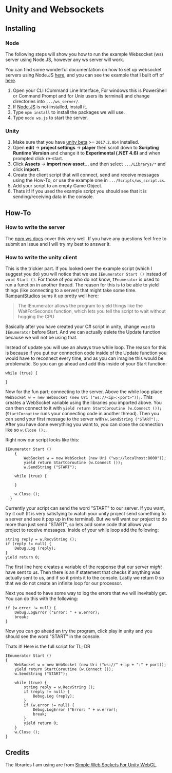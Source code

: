 # Unity and Websockets
## Installing
### Node
The following steps will show you how to run the example Websocket (ws) server using Node.JS, however any ws server will work.

You can find some wonderful documentation on how to set up websocket servers using Node.JS [here](https://www.npmjs.com/package/ws), and you can see the example that I built off of [here](https://www.npmjs.com/package/ws#server-example).

1) Open your CLI (Command Line Interface, For windows this is PowerShell or Command Prompt and for Unix users its terminal) and change directories into `.../ws_server/`.
2) If [Node.JS](https://nodejs.org/en/) is not installed, install it.
3) Type `npm install` to install the packages we will use.
4) Type `node ws.js` to start the server.

### Unity
1) Make sure that you have [unity beta](https://unity3d.com/unity/beta) >= `2017.2.0b4` installed.
2) Open **edit** -> **project settings** -> **player** then scroll down to **Scripting Runtime Version** and change it to **Experimental (.NET 4.6)** and when prompted click re-start.
3) Click **Assets** -> **import new asset...** and then select `.../Librarys/*` and click **import**.
4) Create the client script that will connect, send and receive messages using the How-To, or use the example one in `.../Scripts/ws_script.cs`.
5) Add your script to an empty Game Object.
6) Thats it! If you used the example script you should see that it is sending/receiving data in the console.

## How-To

### How to write the server
The [npm ws docs](https://www.npmjs.com/package/ws#sending-and-receiving-text-data) cover this very well. If you have any questions feel free to submit an issue and I will try my best to answer it.

### How to write the unity client
This is the trickier part. If you looked over the example script (which I suggest you do) you will notice that we use `IEnumerator Start ()` instead of `void Start ()`. For those of you who do not know, `IEnumerator` is used to run a function in another thread. The reason for this is to be able to yield things (like connecting to a server) that might take some time. [RampantStudios](http://answers.unity3d.com/questions/31950/ienumerator-function.html) sums it up pretty well here:

>The IEnumerator allows the program to yield things like the WaitForSeconds function, which lets you tell the script to wait without hogging the CPU

Basically after you have created your C# script in unity, change `void` to `IEnumerator` before Start. And we can actually delete the Update function because we will not be using that.

Instead of update you will use an always true while loop. The reason for this is because if you put our connection code inside of the Update function you would have to reconnect every time, and as you can imagine this would be problematic. So you can go ahead and add this inside of your Start function:

```
while (true) {

}
```

Now for the fun part; connecting to the server. Above the while loop place `WebSocket w = new WebSocket (new Uri ("ws://<ip>:<port>"));`. This creates a WebSocket variable using the libraries you imported above. You can then connect to it with `yield return StartCoroutine (w.Connect ());` (`StartCoroutine` runs your connecting code in another thread). Then you can send your first message to the server with `w.SendString ("START");`. After you have done everything you want to, you can close the connection like so `w.Close ();`.

Right now our script looks like this:
```
IEnumerator Start ()
	{
		WebSocket w = new WebSocket (new Uri ("ws://localhost:8000"));
		yield return StartCoroutine (w.Connect ());
		w.SendString ("START");

    while (true) {

    }

    w.Close ();
  }
```
Currently your script can send the word "START" to our server. If you want, try it out! (It is very satisfying to watch your unity project send something to a server and see it pop up in the terminal). But we will want our project to do more than just send "START", so lets add some code that allows your project to receive messages. Inside of your while loop add the following:
```
string reply = w.RecvString ();
if (reply != null) {
	Debug.Log (reply);
}
yield return 0;
```
The first line here creates a variable of the response that our server *might* have sent to us. Then there is an if statement that checks if anything was actually sent to us, and if so it prints it to the console. Lastly we return 0 so that we do not create an infinite loop for our processor.

Next you need to have some way to log the errors that we will inevitably get. You can do this with the following:
```
if (w.error != null) {
	Debug.LogError ("Error: " + w.error);
	break;
}
```

Now you can go ahead an try the program, click play in unity and you should see the word "START" in the console.

Thats it! Here is the full script for TL; DR

```
IEnumerator Start ()
{
	WebSocket w = new WebSocket (new Uri ("ws://" + ip + ":" + port));
	yield return StartCoroutine (w.Connect ());
	w.SendString ("START");

	while (true) {
		string reply = w.RecvString ();
		if (reply != null) {
			Debug.Log (reply);
		}
		if (w.error != null) {
			Debug.LogError ("Error: " + w.error);
			break;
		}
		yield return 0;
	}
	w.Close ();
}
```

## Credits
The libraries I am using are from [Simple Web Sockets For Unity WebGL](http://u3d.as/gHp).